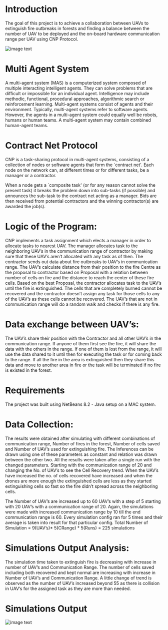 # Introduction
The goal of this project is to achieve a collaboration between UAVs to extinguish fire outbreaks in forests and finding a balance between the number of UAV to be deployed and the on-board hardware communication range per UAV using CNP Protocol.

![image text](https://github.com/akob125/Autonomous-Drones-MAS-CNP/blob/master/Media/SimFast.gif)

# Multi Agent System
A multi-agent system (MAS) is a computerized system composed of multiple interacting intelligent agents. They can solve problems that are difficult or impossible for an individual agent. Intelligence may include methodic, functional, procedural approaches, algorithmic search or reinforcement learning.
Multi-agent systems consist of agents and their environment. Typically, multi-agent systems refer to software agents. However, the agents in a multi-agent system could equally well be robots, humans or human teams. A multi-agent system may contain combined human-agent teams.

# Contract Net Protocol
CNP is a task-sharing protocol in multi-agent systems, consisting of a collection of nodes or software agents that form the `contract net'. Each node on the network can, at different times or for different tasks, be a manager or a contractor.

When a node gets a `composite task' (or for any reason cannot solve the present task) it breaks the problem down into sub-tasks (if possible) and announces the sub-task to the contract net acting as a manager. Bids are then received from potential contractors and the winning contractor(s) are awarded the job(s).

# Logic of the Program:
CNP implements a task assignment which elects a manager in order to allocate tasks to nearest UAV. The manager allocates task to the neighboring UAV’s in the communication range of contractor by making sure that these UAV’s aren’t allocated with any task as of then.
The contractor sends out data about fire outbreaks to UAV’s in communication range. The UAV’s calculate distance from their position to the fire Centre as the proposal to contractor based on Proposal with a relation between number of cells on fire and the distance to reach the center of these fire cells. Based on the best Proposal, the contractor allocates task to the UAV’s until the fire is extinguished. The cells that are completely burned cannot be recovered and the contractor doesn’t assign any task for those cells to any of the UAV’s as these cells cannot be recovered.
The UAV’s that are not in communication range will do a random walk and checks if there is any fire.

# Data exchange between UAV’s:
The UAV’s share their position with the Contractor and all other UAV’s in the communication range. If anyone of them first see the fire, it will share the data with the others in the range. If one of them is lost from the range, it will use the data shared to it until then for executing the task or for coming back to the range. If all the fire in the area is extinguished then they share this data and move to another area in fire or the task will be terminated if no fire is existed in the forest.

# Requirements
The project was built using NetBeans 8.2 - Java setup on a MAC system.

# Data Collection:
The results were obtained after simulating with different combinations of communication range, Number of fires in the forest, Number of cells saved and Number of UAV’s used for extinguishing fire. The Inferences can be drawn using one of these parameters as constant and relation was drawn between the other two. All the results were taken after a single run with the changed parameters.
Starting with the communication range of 20 and changing the No. of UAV’s to see the Cell Recovery trend. When the UAV’s have increased the no. of cells recovered have increased and when the drones are more enough the extinguished cells are less as they started extinguishing cells so fast so the fire didn’t spread across the neighboring cells. 

The Number of UAV’s are increased up to 60 UAV’s with a step of 5 starting with 20 UAV’s with a communication range of 20. Again, the simulations were made with increased communication range by 10 till the end communication range is 60. Every simulation config ran for 5 times and their average is taken into result for that particular config.
Total Number of Simulation = 9(UAV’s)* 5(CRange) * 5(Runs) = 225 simulations

# Simulations Output Analysis:
The simulation time taken to extinguish fire is decreasing with increase in number of UAV’s and Communication Range. The number of cells saved including both recovered and kept normal are increasing with increase in Number of UAV’s and Communication Range. A little change of trend is observed as the number of UAV’s increased beyond 55 as there is collision in UAV’s for the assigned task as they are more than needed.

# Simulations Output
![image text](https://github.com/akob125/Autonomous-Drones-MAS-CNP/blob/master/Media/20.png)